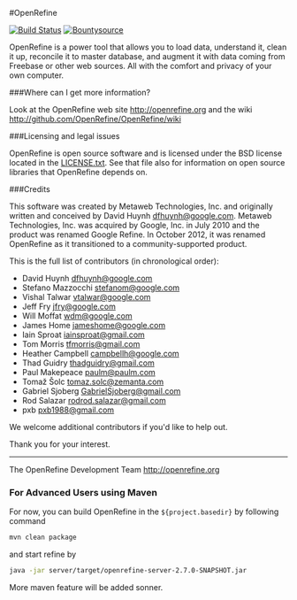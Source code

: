 #OpenRefine

[![Build Status](https://travis-ci.org/OpenRefine/OpenRefine.png?branch=master)](https://travis-ci.org/OpenRefine/OpenRefine) [![Bountysource](https://www.bountysource.com/badge/tracker?tracker_id=32795)](https://www.bountysource.com/trackers/32795-open-refine?utm_source=32795&utm_medium=shield&utm_campaign=TRACKER_BADGE)

OpenRefine is a power tool that allows you to load data, understand it,
clean it up, reconcile it to master database, and augment it with data coming from
Freebase or other web sources. All with the comfort and privacy of 
your own computer.


###Where can I get more information?

Look at the OpenRefine web site http://openrefine.org and the wiki http://github.com/OpenRefine/OpenRefine/wiki

###Licensing and legal issues

OpenRefine is open source software and is licensed under the BSD license
located in the [LICENSE.txt](LICENSE.txt). See that file also for information on open source
libraries that OpenRefine depends on.

###Credits

This software was created by Metaweb Technologies, Inc. and originally written
and conceived by David Huynh <dfhuynh@google.com>. Metaweb Technologies, Inc.
was acquired by Google, Inc. in July 2010 and the product was renamed Google Refine.
In October 2012, it was renamed OpenRefine as it transitioned to a 
community-supported product.

This is the full list of contributors (in chronological order):

 - David Huynh <dfhuynh@google.com>
 - Stefano Mazzocchi <stefanom@google.com>
 - Vishal Talwar <vtalwar@google.com> 
 - Jeff Fry <jfry@google.com>
 - Will Moffat <wdm@google.com>
 - James Home <jameshome@google.com>
 - Iain Sproat <iainsproat@gmail.com>
 - Tom Morris <tfmorris@gmail.com>
 - Heather Campbell <campbellh@google.com>
 - Thad Guidry <thadguidry@gmail.com>
 - Paul Makepeace <paulm@paulm.com>
 - Tomaž Šolc <tomaz.solc@zemanta.com>
 - Gabriel Sjoberg <GabrielSjoberg@gmail.com>
 - Rod Salazar <rodrod.salazar@gmail.com>
 - pxb <pxb1988@gmail.com>
 
We welcome additional contributors if you'd like to help out.

Thank you for your interest.

----
The OpenRefine Development Team
http://openrefine.org


### For Advanced Users using Maven
For now, you can build OpenRefine in the `${project.basedir}` by following command
```sh
mvn clean package
```
and start refine by
```sh
java -jar server/target/openrefine-server-2.7.0-SNAPSHOT.jar
```
More maven feature will be added sonner.